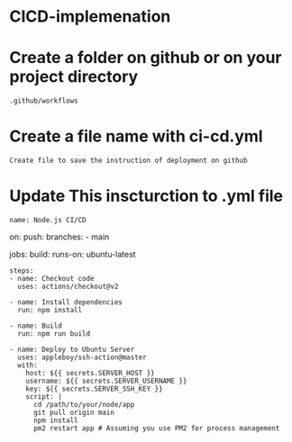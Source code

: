 # CICD-implemenation

# Create a folder on github or on your project directory

    .github/workflows
#  Create a file name with ci-cd.yml

    Create file to save the instruction of deployment on github

# Update This inscturction to .yml file


    name: Node.js CI/CD

   on:
     push:
       branches:
         - main

   jobs:
    build:
      runs-on: ubuntu-latest

    steps:
    - name: Checkout code
      uses: actions/checkout@v2

    - name: Install dependencies
      run: npm install

    - name: Build
      run: npm run build

    - name: Deploy to Ubuntu Server
      uses: appleboy/ssh-action@master
      with:
        host: ${{ secrets.SERVER_HOST }}
        username: ${{ secrets.SERVER_USERNAME }}
        key: ${{ secrets.SERVER_SSH_KEY }}
        script: |
          cd /path/to/your/node/app
          git pull origin main
          npm install
          pm2 restart app # Assuming you use PM2 for process management

    
